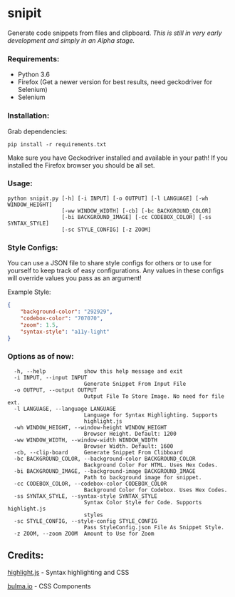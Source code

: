 # snipit
Generate code snippets from files and clipboard.
*This is still in very early development and simply in an Alpha stage.*

### Requirements:

- Python 3.6
- Firefox (Get a newer version for best results, need geckodriver for Selenium)
- Selenium

### Installation:

Grab dependencies:

```
pip install -r requirements.txt
```

Make sure you have Geckodriver installed and available in your path! If you installed the Firefox browser you should be all set.

### Usage:

```
python snipit.py [-h] [-i INPUT] [-o OUTPUT] [-l LANGUAGE] [-wh WINDOW_HEIGHT]
                 [-ww WINDOW_WIDTH] [-cb] [-bc BACKGROUND_COLOR]
                 [-bi BACKGROUND_IMAGE] [-cc CODEBOX_COLOR] [-ss SYNTAX_STYLE]
                 [-sc STYLE_CONFIG] [-z ZOOM]
```

### Style Configs:

You can use a JSON file to share style configs for others or to use for yourself to keep track of easy configurations. Any values in these configs will override values you pass as an argument!

Example Style:
```json
{
    "background-color": "292929",
    "codebox-color": "707070",
    "zoom": 1.5,
    "syntax-style": "a11y-light"
}
```

### Options as of now:

```
  -h, --help            show this help message and exit
  -i INPUT, --input INPUT
                        Generate Snippet From Input File
  -o OUTPUT, --output OUTPUT
                        Output File To Store Image. No need for file ext.
  -l LANGUAGE, --language LANGUAGE
                        Language for Syntax Highlighting. Supports
                        highlight.js
  -wh WINDOW_HEIGHT, --window-height WINDOW_HEIGHT
                        Browser Height. Default: 1200
  -ww WINDOW_WIDTH, --window-width WINDOW_WIDTH
                        Browser Width. Default: 1600
  -cb, --clip-board     Generate Snippet From Clibboard
  -bc BACKGROUND_COLOR, --background-color BACKGROUND_COLOR
                        Background Color For HTML. Uses Hex Codes.
  -bi BACKGROUND_IMAGE, --background-image BACKGROUND_IMAGE
                        Path to background image for snippet.
  -cc CODEBOX_COLOR, --codebox-color CODEBOX_COLOR
                        Background Color for Codebox. Uses Hex Codes.
  -ss SYNTAX_STYLE, --syntax-style SYNTAX_STYLE
                        Syntax Color Style for Code. Supports highlight.js
                        styles
  -sc STYLE_CONFIG, --style-config STYLE_CONFIG
                        Pass StyleConfig.json File As Snippet Style.
  -z ZOOM, --zoom ZOOM  Amount to Use for Zoom
  ```
  
  
  ## Credits:
  
  [highlight.js](https://highlightjs.org) - Syntax highlighting and CSS
  
  [bulma.io](https://bulma.io) - CSS Components
  
